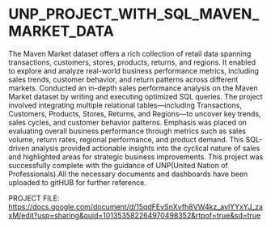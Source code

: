 # UNP_PROJECT_WITH_SQL_MAVEN_MARKET_DATA

The Maven Market dataset offers a rich collection of retail data spanning transactions, customers, stores, products, returns, and regions. It enabled to explore and analyze real-world business performance metrics, including sales trends, customer behavior, and return patterns across different markets.
Conducted an in-depth sales performance analysis on the Maven Market dataset by writing and executing optimized SQL queries. The project involved integrating multiple relational tables—including Transactions, Customers, Products, Stores, Returns, and Regions—to uncover key trends, sales cycles, and customer behavior patterns. Emphasis was placed on evaluating overall business performance through metrics such as sales volume, return rates, regional performance, and product demand. This SQL-driven analysis provided actionable insights into the cyclical nature of sales and highlighted areas for strategic business improvements. This project was successfully complete with the guidance of UNP(United Nation of Professionals).All the necessary documents and dashboards have been uploaded to gitHUB for further reference.

PROJECT FILE: https://docs.google.com/document/d/15qdFEvSnXvfh8VW4kz_avlYYxYJ_zaxM/edit?usp=sharing&ouid=101353582264970498352&rtpof=true&sd=true
